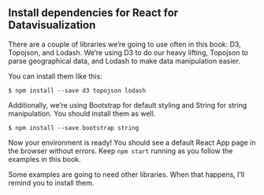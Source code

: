 
## Install dependencies for React for Datavisualization

There are a couple of libraries we’re going to use often in this book:
D3, Topojson, and Lodash. We’re using D3 to do our heavy lifting,
Topojson to parse geographical data, and Lodash to make data
manipulation easier.

You can install them like this:

    $ npm install --save d3 topojson lodash

Additionally, we’re using Bootstrap for default styling and String for
string manipulation. You should install them as well.

    $ npm install --save bootstrap string

Now your environment is ready\! You should see a default React App page
in the browser without errors. Keep `npm start` running as you follow
the examples in this book.

Some examples are going to need other libraries. When that happens, I’ll
remind you to install
them.
